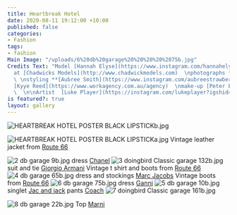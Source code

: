 ```yaml
---
title: Heartbreak Hotel
date: 2020-08-11 19:12:00 +10:00
published: false
categories:
- Fashion
tags:
- fashion
Main Image: "/uploads/6%20db%20garage%20%20%20%20%2075b.jpg"
Credits Text: "Model [Hannah Elyse](https://www.instagram.com/hannahelyseofficial/?hl=en)
  at [Chadwicks Models](http://www.chadwickmodels.com)  \nphotographs **[Max Doyle](https://www.instagram.com/maxdoyle_photographer/)**
  \ \nstyling **[Aubree Smith](https://www.instagram.com/aubreestrawberry/)**  \nHairstylist
  [Kyye Reed](https://www.workagency.com.au/agency)  \nmake-up [Peter Beard](https://artist-group.net)
  \  \n\nArtist  [Luke Player](https://instagram.com/lukeplayer?igshid=1dl15mf7654j2)"
is featured?: true
layout: gallery
---
```


![HEARTBREAK HOTEL POSTER BLACK LIPSTICKb.jpg](/uploads/HEARTBREAK%20HOTEL%20POSTER%20BLACK%20LIPSTICKb.jpg)

![HEARTBREAK HOTEL POSTER BLACK LIPSTICKa.jpg](/uploads/HEARTBREAK%20HOTEL%20POSTER%20BLACK%20LIPSTICKa.jpg)
Vintage leather jacket from
[Route 66](https://route66.com.au)

![2 db garage     9b.jpg](/uploads/2%20db%20garage%20%20%20%20%209b.jpg)
dress [Chanel](https://www.chanel.com/au/) 
![3 doingbird Classic garage 132b.jpg](/uploads/3%20doingbird%20Classic%20garage%20132b.jpg)
suit and tie [Giorgio Armani](https://www.armani.com/au/armanicom/unisex/giorgio-armani/cross_section?gclid=EAIaIQobChMImOKOqeeg6wIVC38rCh1NPA8aEAAYASAAEgLMrPD_BwE&gclsrc=aw.ds&tp=124774) 
Vintage t shirt and boots from [Route 66](https://route66.com.au)
![4 db garage     65b.jpg](/uploads/4%20db%20garage%20%20%20%20%2065b.jpg)
dress and stockings [Marc Jacobs](https://www.marcjacobs.com) 
Vintage boots from
[Route 66](https://route66.com.au)
![6 db garage     75b.jpg](/uploads/6%20db%20garage%20%20%20%20%2075b.jpg)
dress [Ganni](https://www.ganni.com/en-au/sale/?gclid=EAIaIQobChMI-ZrYv-ag6wIVFSQrCh1FIQKLEAAYASAAEgJtA_D_BwE) 
![5 db garage    10b.jpg](/uploads/5%20db%20garage%20%20%20%2010b.jpg)
singlet [Jac and jack](https://jacandjack.com/?gclid=EAIaIQobChMIspXc9Oag6wIV1SMrCh3guQMvEAAYASAAEgIa5vD_BwE) 
pants [Coach](https://coachaustralia.com/?gclid=EAIaIQobChMIqtz1hueg6wIVj30rCh0uTwwSEAAYASAAEgLn8_D_BwE) 
![7 doingbird Classic garage 161b.jpg](/uploads/7%20doingbird%20Classic%20garage%20161b.jpg)

![8 db garage     22b.jpg](/uploads/8%20db%20garage%20%20%20%20%2022b.jpg)
Top [Marni](https://www.marni.com/countries/index)